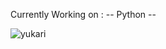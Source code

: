 Currently Working on : -- Python --

![yukari](https://github.com/FEITU1/FEITU1/assets/100178045/5db9f6cf-8a3e-49e3-b9bb-bdd715ebc408)
